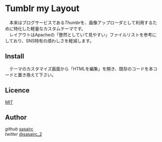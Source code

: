 Tumblr  my  Layout
================

　本来はブログサービスである*Thumbr*を、画像アップローダとして利用するために特化した軽量なカスタムテーマです。  
　レイアウトはApacheの「整然としていて見やすい」ファイルリストを参考にしており、SNS特有の煩わしさを軽減します。  


## Install

　テーマのカスタマイズ画面から「HTMLを編集」を開き、既存のコードを本コードと置き換えて下さい。

## Licence

[MIT](https://github.com/tcnksm/tool/blob/master/LICENCE)

## Author

_github_ [sasairc](https://github.com/sasairc)  
_twitter_  [@sasairc_2](https://twitter.com/sasairc_2)
